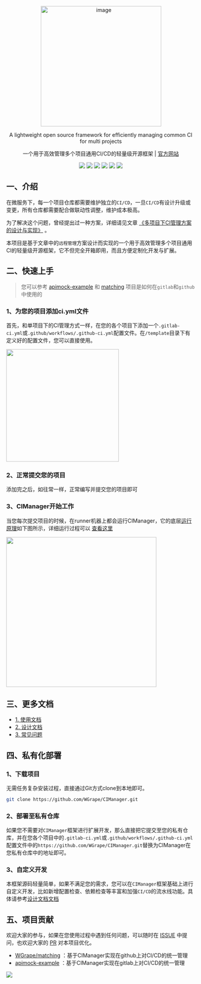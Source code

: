 <p align="center">
<img width="321" alt="image" src="https://user-images.githubusercontent.com/35942268/188274226-5ccdfb75-5bcb-4d90-895f-4190d64ae22d.png">
</p>

<div align="center">
<p>A lightweight open source framework for efficiently managing common CI for multi projects</p>
<p>一个用于高效管理多个项目通用CI/CD的轻量级开源框架 | <a href="https://wgrape.github.io/CIManager/">官方网站</a></p>
</div>

<p align="center">
  <a href="https://www.oscs1024.com/project/oscs/WGrape/CIManager?ref=badge_small" alt="OSCS Status"><img src="https://www.oscs1024.com/platform/badge/WGrape/CIManager.svg?size=small"/></a>
    <img src="https://img.shields.io/badge/Language-Shell-blue.svg">
    <img src="https://img.shields.io/badge/Release-1.1.0-blue.svg">
    <img src="https://img.shields.io/github/repo-size/wgrape/cimanager">
    <!--<img src="https://img.shields.io/github/downloads/wgrape/cimanager/total">-->
    <img src="https://img.shields.io/badge/Document-中文-orange.svg">
    <img src="https://img.shields.io/badge/License-MIT-green.svg">   
</p>

## 一、介绍
在微服务下，每一个项目仓库都需要维护独立的```CI/CD```，一旦```CI/CD```有设计升级或变更，所有仓库都需要配合做联动性调整，维护成本极高。

为了解决这个问题，曾经提出过一种方案，详细请见文章 [《多项目下CI管理方案的设计与实现》](https://github.com/WGrape/Blog/issues/249) 。

本项目是基于文章中的```远程管理```方案设计而实现的一个用于高效管理多个项目通用CI的轻量级开源框架，它不但完全开箱即用，而且方便定制化开发与扩展。

## 二、快速上手

> 您可以参考 [apimock-example](https://jihulab.com/WGrape/apimock-example/) 和 [matching](https://github.com/WGrape/matching) 项目是如何在```gitlab```和```github```中使用的

### 1、为您的项目添加ci.yml文件

首先，和单项目下的CI管理方式一样，在您的各个项目下添加一个```.gitlab-ci.yml```或```.github/workflows/.github-ci.yml```配置文件。在```/template```目录下有定义好的配置文件，您可以直接使用。

<img width="300" src="https://github.com/WGrape/CIManager/assets/35942268/21026799-c865-4534-9342-8954cec04200">

### 2、正常提交您的项目
添加完之后，如往常一样，正常编写并提交您的项目即可

### 3、CIManager开始工作
当您每次提交项目的时候，在runner机器上都会运行CIManager，它的底层[运行原理](https://github.com/WGrape/Blog/issues/249)如下图所示，详细运行过程可以 [查看这里](https://jihulab.com/WGrape/apimock-example/-/pipelines)

<img src="https://user-images.githubusercontent.com/35942268/184865495-ca6b8491-6f23-4db6-80c8-9853f677dacb.png" height="400">

## 三、更多文档

- [1. 使用文档](./doc/USAGE.md)
- [2. 设计文档](./doc/DESIGN.md)
- [3. 常见问题](./doc/QA.md)

## 四、私有化部署

### 1、下载项目

无需任务复杂安装过程，直接通过Git方式clone到本地即可。

```bash
git clone https://github.com/WGrape/CIManager.git
```

### 2、部署至私有仓库
如果您不需要对```CIManager```框架进行扩展开发，那么直接把它提交至您的私有仓库，并在您各个项目中的```.gitlab-ci.yml```或```.github/workflows/.github-ci.yml```配置文件中的```https://github.com/WGrape/CIManager.git```替换为CIManager在您私有仓库中的地址即可。

### 3、自定义开发
本框架源码轻量简单，如果不满足您的需求，您可以在```CIManager```框架基础上进行自定义开发，比如新增配置检查、依赖检查等丰富和加强```CI/CD```的流水线功能。具体请参考[设计文档文档](./doc/DESIGN.md)

## 五、项目贡献

欢迎大家的参与，如果在您使用过程中遇到任何问题，可以随时在 [ISSUE](https://github.com/WGrape/CIManager/issues) 中提问，也欢迎大家的 [PR](https://github.com/WGrape/CIManager/pulls) 对本项目优化。

- [WGrape/matching](https://github.com/WGrape/matching) ：基于CIManager实现在github上对CI/CD的统一管理
- [apimock-example](https://jihulab.com/WGrape/apimock-example/) ：基于CIManager实现在gitlab上对CI/CD的统一管理

<img src="https://contrib.rocks/image?repo=wgrape/cimanager" >
